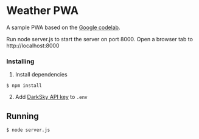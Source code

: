 # Weather PWA

A sample PWA based on the [Google codelab][codelab].


Run node server.js to start the server on port 8000.
Open a browser tab to http://localhost:8000


### Installing
1. Install dependencies
```
$ npm install
```

2. Add [DarkSky API key][darksky] to `.env`

## Running
```
$ node server.js
```


[darksky]: https://darksky.net/dev
[codelab]: https://codelabs.developers.google.com/codelabs/your-first-pwapp/
